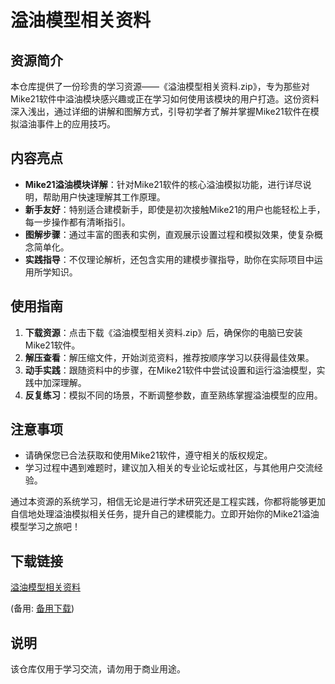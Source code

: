 # 溢油模型相关资料

## 资源简介
本仓库提供了一份珍贵的学习资源——《溢油模型相关资料.zip》，专为那些对Mike21软件中溢油模块感兴趣或正在学习如何使用该模块的用户打造。这份资料深入浅出，通过详细的讲解和图解方式，引导初学者了解并掌握Mike21软件在模拟溢油事件上的应用技巧。

## 内容亮点
- **Mike21溢油模块详解**：针对Mike21软件的核心溢油模拟功能，进行详尽说明，帮助用户快速理解其工作原理。
- **新手友好**：特别适合建模新手，即使是初次接触Mike21的用户也能轻松上手，每一步操作都有清晰指引。
- **图解步骤**：通过丰富的图表和实例，直观展示设置过程和模拟效果，使复杂概念简单化。
- **实践指导**：不仅理论解析，还包含实用的建模步骤指导，助你在实际项目中运用所学知识。

## 使用指南
1. **下载资源**：点击下载《溢油模型相关资料.zip》后，确保你的电脑已安装Mike21软件。
2. **解压查看**：解压缩文件，开始浏览资料，推荐按顺序学习以获得最佳效果。
3. **动手实践**：跟随资料中的步骤，在Mike21软件中尝试设置和运行溢油模型，实践中加深理解。
4. **反复练习**：模拟不同的场景，不断调整参数，直至熟练掌握溢油模型的应用。

## 注意事项
- 请确保您已合法获取和使用Mike21软件，遵守相关的版权规定。
- 学习过程中遇到难题时，建议加入相关的专业论坛或社区，与其他用户交流经验。

通过本资源的系统学习，相信无论是进行学术研究还是工程实践，你都将能够更加自信地处理溢油模拟相关任务，提升自己的建模能力。立即开始你的Mike21溢油模型学习之旅吧！

## 下载链接
[溢油模型相关资料](https://pan.quark.cn/s/8e89b01cf9f8) 

(备用: [备用下载](https://pan.baidu.com/s/1wObeLT02FYA3fbyFHKydEg?pwd=1234))

## 说明

该仓库仅用于学习交流，请勿用于商业用途。

